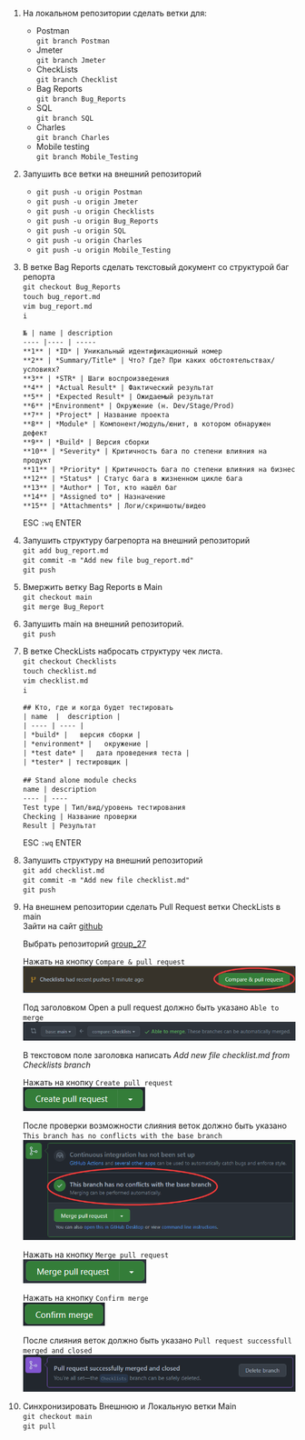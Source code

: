 1. На локальном репозитории сделать ветки для:
    - Postman  
        `git branch Postman`  
    - Jmeter  
        `git branch Jmeter`  
    - CheckLists  
        `git branch Checklist`  
    - Bag Reports  
        `git branch Bug_Reports`  
    - SQL  
        `git branch SQL`  
    - Charles  
        `git branch Charles`  
    - Mobile testing  
        `git branch Mobile_Testing`  
2. Запушить все ветки на внешний репозиторий  
    - `git push -u origin Postman`  
    - `git push -u origin Jmeter`  
    - `git push -u origin Checklists`  
    - `git push -u origin Bug_Reports`  
    - `git push -u origin SQL`  
    - `git push -u origin Charles`  
    - `git push -u origin Mobile_Testing`
3. В ветке Bag Reports сделать текстовый документ со структурой баг репорта  
    `git checkout Bug_Reports`  
    `touch bug_report.md`  
    `vim bug_report.md`  
    `i`  
    ```
    № | name | description
    ---- |---- | -----
    **1** | *ID* | Уникальный идентификационный номер
    **2** | *Summary/Title* | Что? Где? При каких обстоятельствах/условиях?
    **3** | *STR* | Шаги воспроизведения
    **4** | *Actual Result* | Фактический результат
    **5** | *Expected Result* | Ожидаемый результат
    **6** |*Environment* | Окружение (н. Dev/Stage/Prod)
    **7** | *Project* | Название проекта
    **8** | *Module* | Компонент/модуль/юнит, в котором обнаружен дефект
    **9** | *Build* | Версия сборки
    **10** | *Severity* | Критичность бага по степени влияния на продукт
    **11** | *Priority* | Критичность бага по степени влияния на бизнес
    **12** | *Status* | Статус бага в жизненном цикле бага
    **13** | *Author* | Тот, кто нашёл баг
    **14** | *Assigned to* | Назначение
    **15** | *Attachments* | Логи/скриншоты/видео
    ```  
    ESC `:wq` ENTER  

4. Запушить структуру багрепорта на внешний репозиторий  
    `git add bug_report.md`  
    `git commit -m "Add new file bug_report.md"`  
    `git push`  
5. Вмержить ветку Bag Reports в Main  
    `git checkout main`  
    `git merge Bug_Report`  
6. Запушить main на внешний репозиторий.  
    `git push`  
7. В ветке CheckLists набросать структуру чек листа.  
    `git checkout Checklists`  
    `touch checklist.md`  
    `vim checklist.md`  
    `i`  
    ```
    ## Кто, где и когда будет тестировать
    | name  |  description |    
    | ---- | ---- |
    | *build* |   версия сборки |
    | *environment* |   окружение |
    | *test date* |   дата проведения теста |
    | *tester* | тестировщик |

    ## Stand alone module checks
    name | description
    ---- | ----
    Test type | Тип/вид/уровень тестирования
    Checking | Название проверки
    Result | Результат  
    ```  
    ESC `:wq` ENTER  

8. Запушить структуру на внешний репозиторий  
    `git add checklist.md`  
    `git commit -m "Add new file checklist.md"`  
    `git push`  
9. На внешнем репозитории сделать Pull Request ветки CheckLists в main  
    Зайти на сайт [github](https://github.com/)  
    
    Выбрать репозиторий [group_27](https://github.com/bryack/group_27)  
    
    Нажать на кнопку `Compare & pull request`  
    ![Compare & pull request](https://github.com/bryack/group_27/blob/Checklists/Compare_pull_request.png?raw=true)    
    
    Под заголовком Open a pull request должно быть указано `Able to merge`  
    ![Able to merge](https://github.com/bryack/group_27/blob/main/Able_to%20merge.png?raw=true)  
    
    В текстовом поле заголовка написать *Add new file checklist.md from Checklists branch*  
    
    Нажать на кнопку `Create pull request`  
    ![Create pull request](https://github.com/bryack/group_27/blob/main/Create_pull_request.png?raw=true)  
    
    После проверки возможности слияния веток должно быть указано `This branch has no conflicts with the base branch`  
    ![No branches conflicts](https://github.com/bryack/group_27/blob/main/No_branches_conflicts.png?raw=true)  
    
    Нажать на кнопку `Merge pull request`  
    ![Merge pull request](https://github.com/bryack/group_27/blob/main/Merge_pull_request.png?raw=true)  
    
    Нажать на кнопку `Confirm merge`  
    ![Confirm merge](https://github.com/bryack/group_27/blob/main/Confirm_merge.png?raw=true)  
    
    После слияния веток должно быть указано `Pull request successfull merged and closed`  
    ![Pull request success](https://github.com/bryack/group_27/blob/main/pull_requst_success.png?raw=true)  

10. Синхронизировать Внешнюю и Локальную ветки Main  
    `git checkout main`  
    `git pull`  